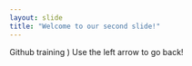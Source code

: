 ```yaml
---
layout: slide
title: "Welcome to our second slide!"
---
```

Github training )
Use the left arrow to go back!
